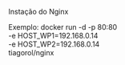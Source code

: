Instação do Nginx

Exemplo: docker run -d -p 80:80 \
         -e HOST_WP1=192.168.0.14 \
         -e HOST_WP2=192.168.0.14 \
         tiagorol/nginx
